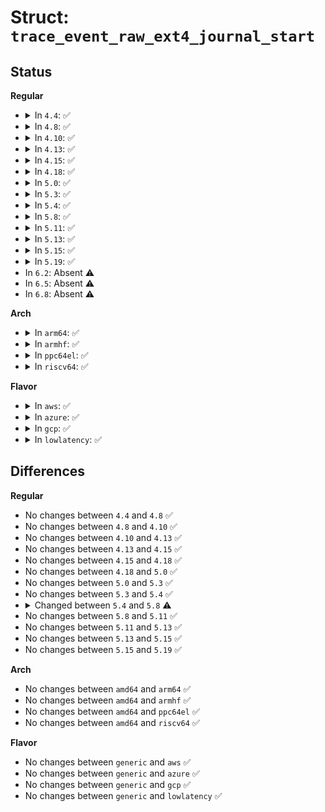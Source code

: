 # Struct: <code>trace_event_raw_ext4_journal_start</code>

## Status
<b>Regular</b>
<ul>
<li>
<details>
<summary>In <code>4.4</code>: ✅</summary>

```c
struct trace_event_raw_ext4_journal_start {
    struct trace_entry ent;
    dev_t dev;
    long unsigned int ip;
    int blocks;
    int rsv_blocks;
    char __data[0];
};
```
</details>
</li>
<li>
<details>
<summary>In <code>4.8</code>: ✅</summary>

```c
struct trace_event_raw_ext4_journal_start {
    struct trace_entry ent;
    dev_t dev;
    long unsigned int ip;
    int blocks;
    int rsv_blocks;
    char __data[0];
};
```
</details>
</li>
<li>
<details>
<summary>In <code>4.10</code>: ✅</summary>

```c
struct trace_event_raw_ext4_journal_start {
    struct trace_entry ent;
    dev_t dev;
    long unsigned int ip;
    int blocks;
    int rsv_blocks;
    char __data[0];
};
```
</details>
</li>
<li>
<details>
<summary>In <code>4.13</code>: ✅</summary>

```c
struct trace_event_raw_ext4_journal_start {
    struct trace_entry ent;
    dev_t dev;
    long unsigned int ip;
    int blocks;
    int rsv_blocks;
    char __data[0];
};
```
</details>
</li>
<li>
<details>
<summary>In <code>4.15</code>: ✅</summary>

```c
struct trace_event_raw_ext4_journal_start {
    struct trace_entry ent;
    dev_t dev;
    long unsigned int ip;
    int blocks;
    int rsv_blocks;
    char __data[0];
};
```
</details>
</li>
<li>
<details>
<summary>In <code>4.18</code>: ✅</summary>

```c
struct trace_event_raw_ext4_journal_start {
    struct trace_entry ent;
    dev_t dev;
    long unsigned int ip;
    int blocks;
    int rsv_blocks;
    char __data[0];
};
```
</details>
</li>
<li>
<details>
<summary>In <code>5.0</code>: ✅</summary>

```c
struct trace_event_raw_ext4_journal_start {
    struct trace_entry ent;
    dev_t dev;
    long unsigned int ip;
    int blocks;
    int rsv_blocks;
    char __data[0];
};
```
</details>
</li>
<li>
<details>
<summary>In <code>5.3</code>: ✅</summary>

```c
struct trace_event_raw_ext4_journal_start {
    struct trace_entry ent;
    dev_t dev;
    long unsigned int ip;
    int blocks;
    int rsv_blocks;
    char __data[0];
};
```
</details>
</li>
<li>
<details>
<summary>In <code>5.4</code>: ✅</summary>

```c
struct trace_event_raw_ext4_journal_start {
    struct trace_entry ent;
    dev_t dev;
    long unsigned int ip;
    int blocks;
    int rsv_blocks;
    char __data[0];
};
```
</details>
</li>
<li>
<details>
<summary>In <code>5.8</code>: ✅</summary>

```c
struct trace_event_raw_ext4_journal_start {
    struct trace_entry ent;
    dev_t dev;
    long unsigned int ip;
    int blocks;
    int rsv_blocks;
    int revoke_creds;
    char __data[0];
};
```
</details>
</li>
<li>
<details>
<summary>In <code>5.11</code>: ✅</summary>

```c
struct trace_event_raw_ext4_journal_start {
    struct trace_entry ent;
    dev_t dev;
    long unsigned int ip;
    int blocks;
    int rsv_blocks;
    int revoke_creds;
    char __data[0];
};
```
</details>
</li>
<li>
<details>
<summary>In <code>5.13</code>: ✅</summary>

```c
struct trace_event_raw_ext4_journal_start {
    struct trace_entry ent;
    dev_t dev;
    long unsigned int ip;
    int blocks;
    int rsv_blocks;
    int revoke_creds;
    char __data[0];
};
```
</details>
</li>
<li>
<details>
<summary>In <code>5.15</code>: ✅</summary>

```c
struct trace_event_raw_ext4_journal_start {
    struct trace_entry ent;
    dev_t dev;
    long unsigned int ip;
    int blocks;
    int rsv_blocks;
    int revoke_creds;
    char __data[0];
};
```
</details>
</li>
<li>
<details>
<summary>In <code>5.19</code>: ✅</summary>

```c
struct trace_event_raw_ext4_journal_start {
    struct trace_entry ent;
    dev_t dev;
    long unsigned int ip;
    int blocks;
    int rsv_blocks;
    int revoke_creds;
    char __data[0];
};
```
</details>
</li>
<li>
In <code>6.2</code>: Absent ⚠️
</li>
<li>
In <code>6.5</code>: Absent ⚠️
</li>
<li>
In <code>6.8</code>: Absent ⚠️
</li>
</ul>
<b>Arch</b>
<ul>
<li>
<details>
<summary>In <code>arm64</code>: ✅</summary>

```c
struct trace_event_raw_ext4_journal_start {
    struct trace_entry ent;
    dev_t dev;
    long unsigned int ip;
    int blocks;
    int rsv_blocks;
    char __data[0];
};
```
</details>
</li>
<li>
<details>
<summary>In <code>armhf</code>: ✅</summary>

```c
struct trace_event_raw_ext4_journal_start {
    struct trace_entry ent;
    dev_t dev;
    long unsigned int ip;
    int blocks;
    int rsv_blocks;
    char __data[0];
};
```
</details>
</li>
<li>
<details>
<summary>In <code>ppc64el</code>: ✅</summary>

```c
struct trace_event_raw_ext4_journal_start {
    struct trace_entry ent;
    dev_t dev;
    long unsigned int ip;
    int blocks;
    int rsv_blocks;
    char __data[0];
};
```
</details>
</li>
<li>
<details>
<summary>In <code>riscv64</code>: ✅</summary>

```c
struct trace_event_raw_ext4_journal_start {
    struct trace_entry ent;
    dev_t dev;
    long unsigned int ip;
    int blocks;
    int rsv_blocks;
    char __data[0];
};
```
</details>
</li>
</ul>
<b>Flavor</b>
<ul>
<li>
<details>
<summary>In <code>aws</code>: ✅</summary>

```c
struct trace_event_raw_ext4_journal_start {
    struct trace_entry ent;
    dev_t dev;
    long unsigned int ip;
    int blocks;
    int rsv_blocks;
    char __data[0];
};
```
</details>
</li>
<li>
<details>
<summary>In <code>azure</code>: ✅</summary>

```c
struct trace_event_raw_ext4_journal_start {
    struct trace_entry ent;
    dev_t dev;
    long unsigned int ip;
    int blocks;
    int rsv_blocks;
    char __data[0];
};
```
</details>
</li>
<li>
<details>
<summary>In <code>gcp</code>: ✅</summary>

```c
struct trace_event_raw_ext4_journal_start {
    struct trace_entry ent;
    dev_t dev;
    long unsigned int ip;
    int blocks;
    int rsv_blocks;
    char __data[0];
};
```
</details>
</li>
<li>
<details>
<summary>In <code>lowlatency</code>: ✅</summary>

```c
struct trace_event_raw_ext4_journal_start {
    struct trace_entry ent;
    dev_t dev;
    long unsigned int ip;
    int blocks;
    int rsv_blocks;
    char __data[0];
};
```
</details>
</li>
</ul>

## Differences
<b>Regular</b>
<ul>
<li>
No changes between <code>4.4</code> and <code>4.8</code> ✅
</li>
<li>
No changes between <code>4.8</code> and <code>4.10</code> ✅
</li>
<li>
No changes between <code>4.10</code> and <code>4.13</code> ✅
</li>
<li>
No changes between <code>4.13</code> and <code>4.15</code> ✅
</li>
<li>
No changes between <code>4.15</code> and <code>4.18</code> ✅
</li>
<li>
No changes between <code>4.18</code> and <code>5.0</code> ✅
</li>
<li>
No changes between <code>5.0</code> and <code>5.3</code> ✅
</li>
<li>
No changes between <code>5.3</code> and <code>5.4</code> ✅
</li>
<li>
<details>
<summary>Changed between <code>5.4</code> and <code>5.8</code> ⚠️</summary>
<ul>
<li>
<b>Field added. </b>
<code>int revoke_creds</code>
</li>
</ul>
</details>
</li>
<li>
No changes between <code>5.8</code> and <code>5.11</code> ✅
</li>
<li>
No changes between <code>5.11</code> and <code>5.13</code> ✅
</li>
<li>
No changes between <code>5.13</code> and <code>5.15</code> ✅
</li>
<li>
No changes between <code>5.15</code> and <code>5.19</code> ✅
</li>
</ul>
<b>Arch</b>
<ul>
<li>
No changes between <code>amd64</code> and <code>arm64</code> ✅
</li>
<li>
No changes between <code>amd64</code> and <code>armhf</code> ✅
</li>
<li>
No changes between <code>amd64</code> and <code>ppc64el</code> ✅
</li>
<li>
No changes between <code>amd64</code> and <code>riscv64</code> ✅
</li>
</ul>
<b>Flavor</b>
<ul>
<li>
No changes between <code>generic</code> and <code>aws</code> ✅
</li>
<li>
No changes between <code>generic</code> and <code>azure</code> ✅
</li>
<li>
No changes between <code>generic</code> and <code>gcp</code> ✅
</li>
<li>
No changes between <code>generic</code> and <code>lowlatency</code> ✅
</li>
</ul>
